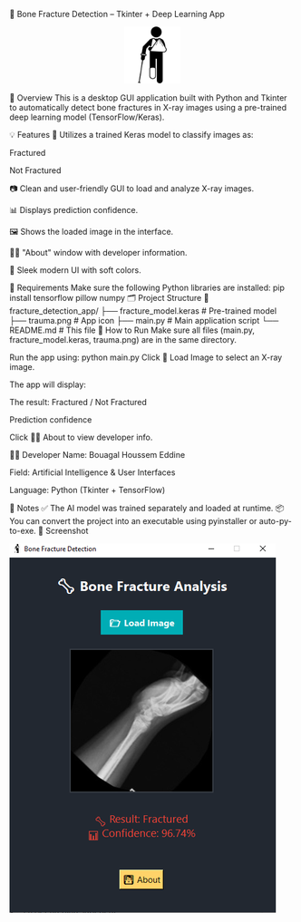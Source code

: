 🦴 Bone Fracture Detection – Tkinter + Deep Learning App
<p align="center"> <img src="trauma.png" alt="App Icon" width="100"/> </p>
📌 Overview
This is a desktop GUI application built with Python and Tkinter to automatically detect bone fractures in X-ray images using a pre-trained deep learning model (TensorFlow/Keras).

💡 Features
🧠 Utilizes a trained Keras model to classify images as:

Fractured

Not Fractured

📷 Clean and user-friendly GUI to load and analyze X-ray images.

📊 Displays prediction confidence.

🖼️ Shows the loaded image in the interface.

👨‍💻 "About" window with developer information.

🎨 Sleek modern UI with soft colors.

🧪 Requirements
Make sure the following Python libraries are installed:
pip install tensorflow pillow numpy
🗂️ Project Structure
📁 fracture_detection_app/
├── fracture_model.keras        # Pre-trained model
├── trauma.png                  # App icon
├── main.py                     # Main application script
└── README.md                   # This file
🚀 How to Run
Make sure all files (main.py, fracture_model.keras, trauma.png) are in the same directory.

Run the app using:
python main.py
Click 📂 Load Image to select an X-ray image.

The app will display:

The result: Fractured / Not Fractured

Prediction confidence

Click 👨‍💻 About to view developer info.

👨‍💻 Developer
Name: Bouagal Houssem Eddine

Field: Artificial Intelligence & User Interfaces

Language: Python (Tkinter + TensorFlow)

📌 Notes
✅ The AI model was trained separately and loaded at runtime.
📦 You can convert the project into an executable using pyinstaller or auto-py-to-exe.
🧊  Screenshot
<!-- If you want to add a screenshot later: -->
![App Screenshot](screenshot.png)


